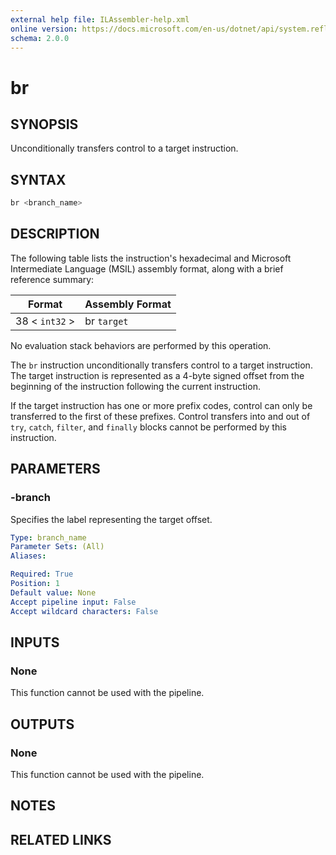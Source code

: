 ```yaml
---
external help file: ILAssembler-help.xml
online version: https://docs.microsoft.com/en-us/dotnet/api/system.reflection.emit.opcodes.br
schema: 2.0.0
---
```


# br

## SYNOPSIS

Unconditionally transfers control to a target instruction.

## SYNTAX

```powershell
br <branch_name>
```

## DESCRIPTION

The following table lists the instruction's hexadecimal and Microsoft Intermediate Language (MSIL) assembly format, along with a brief reference summary:

| Format         | Assembly Format |
| -------------- | --------------- |
| 38 < `int32` > | br `target`     |

 No evaluation stack behaviors are performed by this operation.

 The `br` instruction unconditionally transfers control to a target instruction. The target instruction is represented as a 4-byte signed offset from the beginning of the instruction following the current instruction.

 If the target instruction has one or more prefix codes, control can only be transferred to the first of these prefixes. Control transfers into and out of `try`, `catch`, `filter`, and `finally` blocks cannot be performed by this instruction.

## PARAMETERS

### -branch

Specifies the label representing the target offset.

```yaml
Type: branch_name
Parameter Sets: (All)
Aliases:

Required: True
Position: 1
Default value: None
Accept pipeline input: False
Accept wildcard characters: False
```

## INPUTS

### None

This function cannot be used with the pipeline.

## OUTPUTS

### None

This function cannot be used with the pipeline.

## NOTES

## RELATED LINKS
